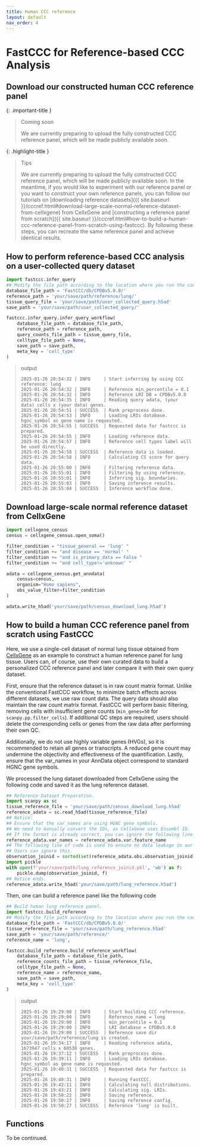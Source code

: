```yaml
---
title: Human CCC reference
layout: default
nav_order: 4
---
```


# FastCCC for Reference-based CCC Analysis

## Download our constructed human CCC reference panel

{: .important-title }
> Coming soon
>
> We are currently preparing to upload the fully constructed CCC reference panel, which will be made publicly available soon.

{: .highlight-title }
> Tips
>
> We are currently preparing to upload the fully constructed CCC reference panel, which will be made publicly available soon.
In the meantime, if you would like to experiment with our reference panel or you want to construct your own reference panels, you can follow our tutorials on [downloading reference datasets]({{ site.baseurl }}/cccref.html#download-large-scale-normal-reference-dataset-from-cellxgene) from CellxGene and [constructing a reference panel from scratch]({{ site.baseurl }}/cccref.html#how-to-build-a-human-ccc-reference-panel-from-scratch-using-fastccc). By following these steps, you can recreate the same reference panel and achieve identical results.

## How to perform reference-based CCC analysis on a user-collected query dataset

```python
import fastccc.infer_query
## Modify the file path according to the location where you run the code.
database_file_path = 'FastCCC/db/CPDBv5.0.0/' 
reference_path = 'your/save/path/reference/lung/'
tissue_query_file = 'your/save/path/user_collected_query.h5ad'
save_path = 'your/save/path/user_collected_query/'

fastccc.infer_query.infer_query_workflow(
    database_file_path = database_file_path,
    reference_path = reference_path,
    query_counts_file_path = tissue_query_file,
    celltype_file_path = None,
    save_path = save_path,
    meta_key = 'cell_type'
)
```
<blockquote class="new-title"> <p>output</p>
<div class="highlight"><pre class="highlight"><code><span class="sr">2025-01-26 20:54:32</span> | INFO     | Start inferring by using CCC reference: lung
<span class="sr">2025-01-26 20:54:32</span> | INFO     | Reference min_percentile = 0.1
<span class="sr">2025-01-26 20:54:32</span> | INFO     | Reference LRI DB = CPDBv5.0.0
<span class="sr">2025-01-26 20:54:35</span> | INFO     | Reading query adata, (your data) cells x (your data) genes.                               
<span class="sr">2025-01-26 20:54:51</span> | <span class="sb">SUCCESS </span> | <span class="sb">Rank preprocess done.</span>
<span class="sr">2025-01-26 20:54:53</span> | INFO     | Loading LRIs database. hgnc_symbol as gene name is requested.
<span class="sr">2025-01-26 20:54:55</span> | <span class="sb">SUCCESS </span> | <span class="sb">Requested data for fastccc is prepared.</span>
<span class="sr">2025-01-26 20:54:55</span> | INFO     | Loading reference data.
<span class="sr">2025-01-26 20:54:57</span> | INFO     | Reference cell types label will be used directly.
<span class="sr">2025-01-26 20:54:58</span> | <span class="sb">SUCCESS </span> | <span class="sb">Reference data is loaded.</span>
<span class="sr">2025-01-26 20:54:58</span> | INFO     | Calculating CS score for query data.
<span class="sr">2025-01-26 20:55:00</span> | INFO     | Filtering reference data.
<span class="sr">2025-01-26 20:55:01</span> | INFO     | Filtering by using reference.
<span class="sr">2025-01-26 20:55:01</span> | INFO     | Inferring sig. boundaries.
<span class="sr">2025-01-26 20:55:03</span> | INFO     | Saving inference results.
<span class="sr">2025-01-26 20:55:04</span> | <span class="sb">SUCCESS </span> | <span class="sb">Inference workflow done.</span>
</code></pre></div>
</blockquote>

## Download large-scale normal reference dataset from CellxGene
```python
import cellxgene_census
census = cellxgene_census.open_soma()

filter_condition = "tissue_general == 'lung' "
filter_condition += "and disease == 'normal' "
filter_condition += "and is_primary_data == False "
filter_condition += "and cell_type!='unknown' "

adata = cellxgene_census.get_anndata(
    census=census,
    organism="Homo sapiens",
    obs_value_filter=filter_condition
)

adata.write_h5ad('your/save/path/census_download_lung.h5ad')
```

## How to build a human CCC reference panel from scratch using FastCCC
Here, we use a single-cell dataset of normal lung tissue obtained from [CellxGene] as an example to construct a human reference panel for lung tissue. Users can, of course, use their own curated data to build a personalized CCC reference panel and later compare it with their own query dataset.

First, ensure that the reference dataset is in raw count matrix format. Unlike the conventional FastCCC workflow, to minimize batch effects across different datasets, we use raw count data. The query data should also maintain the raw count matrix format. FastCCC will perform basic filtering, removing cells with insufficient gene counts (`min_genes=50` for `scanpy.pp.filter_cells`). If additional QC steps are required, users should delete the corresponding cells or genes from the raw data after performing their own QC.

Additionally, we do not use highly variable genes (HVGs), so it is recommended to retain all genes or transcripts. A reduced gene count may undermine the objectivity and effectiveness of the quantification. Lastly, ensure that the var_names in your AnnData object correspond to standard HGNC gene symbols.

We processed the lung dataset downloaded from CellxGene using the following code and saved it as the lung reference dataset.

```python
## Reference Dataset Preparation.
import scanpy as sc
tissue_reference_file = 'your/save/path/census_download_lung.h5ad'
reference_adata = sc.read_h5ad(tissue_reference_file)
## Notice:
## Ensure that the var_names are using HGNC gene symbols.
## We need to manually convert the IDs, as CellxGene uses Ensembl ID.
## If the format is already correct, you can ignore the following line of code.
reference_adata.var_names = reference_adata.var.feature_name 
## The following line of code is used to ensure no data leakage in our validation. 
## Users can ignore this.
observation_joinid = sorted(set(reference_adata.obs.observation_joinid))
import pickle
with open(f'your/save/path/lung_reference_joinid.pkl', 'wb') as f:
    pickle.dump(observation_joinid, f)
## Notice ends.
reference_adata.write_h5ad('your/save/path/lung_reference.h5ad')
```
Then, one can build a reference panel like the following code
```python
## Build human lung reference panel.
import fastccc.build_reference
## Modify the file path according to the location where you run the code.
database_file_path = 'FastCCC/db/CPDBv5.0.0/' 
tissue_reference_file = 'your/save/path/lung_reference.h5ad'
save_path = 'your/save/path/reference/'
reference_name = 'lung',

fastccc.build_reference.build_reference_workflow(
    database_file_path = database_file_path,
    reference_counts_file_path = tissue_reference_file,
    celltype_file_path = None,
    reference_name = reference_name,
    save_path = save_path,
    meta_key = 'cell_type'
)
```
<blockquote class="new-title"> <p>output</p>
<div class="highlight"><pre class="highlight"><code><span class="sr">2025-01-26 19:29:00</span> | INFO     | Start building CCC reference.
<span class="sr">2025-01-26 19:29:00</span> | INFO     | Reference_name = lung
<span class="sr">2025-01-26 19:29:00</span> | INFO     | min_percentile = 0.1
<span class="sr">2025-01-26 19:29:00</span> | INFO     | LRI database = CPDBv5.0.0
<span class="sr">2025-01-26 19:29:00</span> | <span class="sb">SUCCESS </span> | <span class="sb">Reference save dir your/save/path/reference/lung is created.</span>
<span class="sr">2025-01-26 19:34:17</span> | INFO     | Reading reference adata, 1673947 cells x 60530 genes.                                             
<span class="sr">2025-01-26 19:37:12</span> | <span class="sb">SUCCESS </span> | <span class="sb">Rank preprocess done.</span>
<span class="sr">2025-01-26 19:39:11</span> | INFO     | Loading LRIs database. hgnc_symbol as gene name is requested.
<span class="sr">2025-01-26 19:40:31</span> | <span class="sb">SUCCESS </span> | <span class="sb">Requested data for fastccc is prepared.</span>
<span class="sr">2025-01-26 19:40:31</span> | INFO     | Running FastCCC.
<span class="sr">2025-01-26 19:42:11</span> | INFO     | Calculating null distributions.
<span class="sr">2025-01-26 19:43:21</span> | INFO     | Calculating sig. LRIs.
<span class="sr">2025-01-26 19:50:22</span> | INFO     | Saving reference.
<span class="sr">2025-01-26 19:50:27</span> | INFO     | Saving reference config.
<span class="sr">2025-01-26 19:50:27</span> | <span class="sb">SUCCESS </span> | <span class="sb">Reference 'lung' is built.</span>
</code></pre></div>
</blockquote>

## Functions
To be continued.


[CellxGene]: https://cellxgene.cziscience.com/